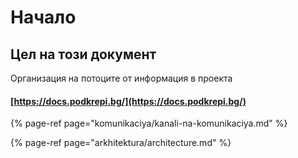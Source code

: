 # Начало

## Цел на този документ

Организация на потоците от информация в проекта



#### [https://docs.podkrepi.bg/](https://docs.podkrepi.bg/)



{% page-ref page="komunikaciya/kanali-na-komunikaciya.md" %}

{% page-ref page="arkhitektura/architecture.md" %}



